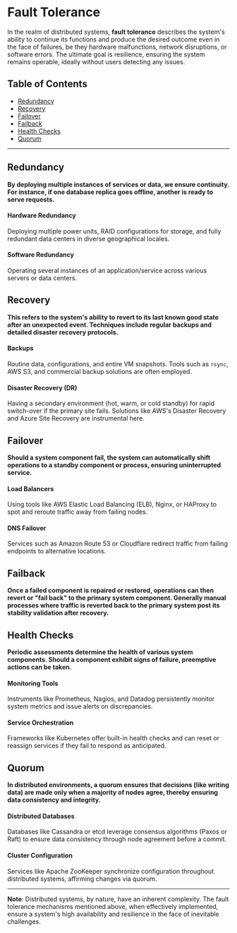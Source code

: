 # Fault Tolerance

In the realm of distributed systems, **fault tolerance** describes the system's ability to continue its functions and produce the desired outcome even in the face of failures, be they hardware malfunctions, network disruptions, or software errors. The ultimate goal is resilience, ensuring the system remains operable, ideally without users detecting any issues.

## Table of Contents
- [Redundancy](#-redundancy)
- [Recovery](#-recovery)
- [Failover](#-failover)
- [Failback](#-failback)
- [Health Checks](#-health-checks)
- [Quorum](#-quorum)

---

## Redundancy
**By deploying multiple instances of services or data, we ensure continuity. For instance, if one database replica goes offline, another is ready to serve requests.**
#### Hardware Redundancy
Deploying multiple power units, RAID configurations for storage, and fully redundant data centers in diverse geographical locales.

#### Software Redundancy
Operating several instances of an application/service across various servers or data centers.


## Recovery
**This refers to the system's ability to revert to its last known good state after an unexpected event. Techniques include regular backups and detailed disaster recovery protocols.**
#### Backups
Routine data, configurations, and entire VM snapshots. Tools such as `rsync`, AWS S3, and commercial backup solutions are often employed.

#### Disaster Recovery (DR)
Having a secondary environment (hot, warm, or cold standby) for rapid switch-over if the primary site fails. Solutions like AWS's Disaster Recovery and Azure Site Recovery are instrumental here.

## Failover
**Should a system component fail, the system can automatically shift operations to a standby component or process, ensuring uninterrupted service.**
#### Load Balancers
Using tools like AWS Elastic Load Balancing (ELB), Nginx, or HAProxy to spot and reroute traffic away from failing nodes.

#### DNS Failover
Services such as Amazon Route 53 or Cloudflare redirect traffic from failing endpoints to alternative locations.

## Failback
**Once a failed component is repaired or restored, operations can then revert or "fail back" to the primary system component. Generally manual processes where traffic is reverted back to the primary system post its stability validation after recovery.**

## Health Checks
**Periodic assessments determine the health of various system components. Should a component exhibit signs of failure, preemptive actions can be taken.**
#### Monitoring Tools
Instruments like Prometheus, Nagios, and Datadog persistently monitor system metrics and issue alerts on discrepancies.

#### Service Orchestration
Frameworks like Kubernetes offer built-in health checks and can reset or reassign services if they fail to respond as anticipated.

## Quorum
**In distributed environments, a quorum ensures that decisions (like writing data) are made only when a majority of nodes agree, thereby ensuring data consistency and integrity.**
#### Distributed Databases
Databases like Cassandra or etcd leverage consensus algorithms (Paxos or Raft) to ensure data consistency through node agreement before a commit.

#### Cluster Configuration
Services like Apache ZooKeeper synchronize configuration throughout distributed systems, affirming changes via quorum.

---

**Note**: Distributed systems, by nature, have an inherent complexity. The fault tolerance mechanisms mentioned above, when effectively implemented, ensure a system's high availability and resilience in the face of inevitable challenges.
